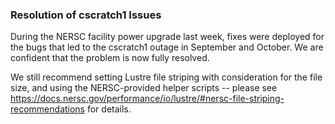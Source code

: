 ### Resolution of cscratch1 Issues 

During the NERSC facility power upgrade last week, fixes were deployed for 
the bugs that led to the cscratch1 outage in September and October. We are
confident that the problem is now fully resolved.

We still recommend setting Lustre file striping with consideration for the 
file size, and using the NERSC-provided helper scripts -- please see 
<https://docs.nersc.gov/performance/io/lustre/#nersc-file-striping-recommendations> 
for details.


